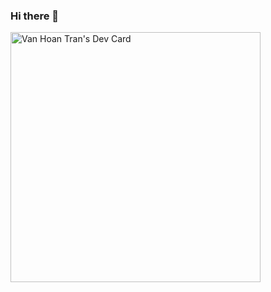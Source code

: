 ### Hi there 👋
<a href="https://app.daily.dev/tranhoandz98"><img src="https://api.daily.dev/devcards/07068fa00c1245228b30667308293992.png?r=m60" width="400" alt="Van Hoan Tran's Dev Card"/></a>
<!--
**tranhoandz98/tranhoandz98** is a ✨ _special_ ✨ repository because its `README.md` (this file) appears on your GitHub profile.

Here are some ideas to get you started:

- 🔭 I’m currently working on ...
- 🌱 I’m currently learning ...
- 👯 I’m looking to collaborate on ...
- 🤔 I’m looking for help with ...
- 💬 Ask me about ...
- 📫 How to reach me: ...
- 😄 Pronouns: ...
- ⚡ Fun fact: ...
-->
